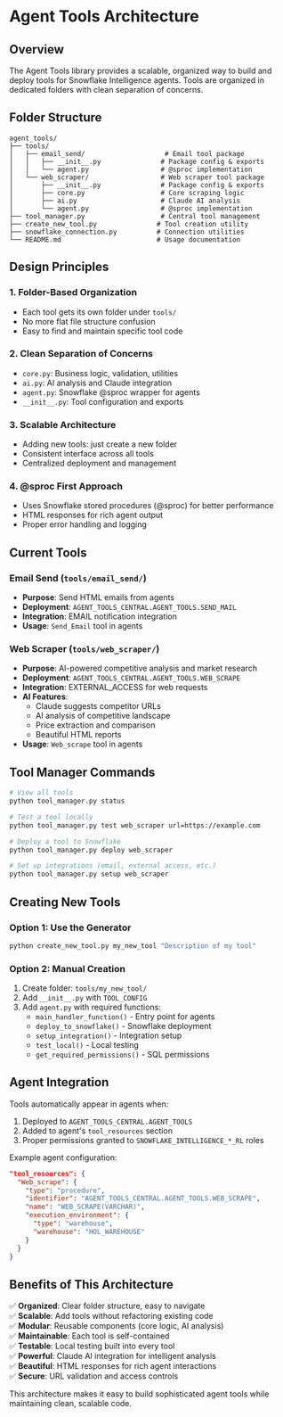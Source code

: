 # Agent Tools Architecture

## Overview
The Agent Tools library provides a scalable, organized way to build and deploy tools for Snowflake Intelligence agents. Tools are organized in dedicated folders with clean separation of concerns.

## Folder Structure
```
agent_tools/
├── tools/
│   ├── email_send/                    # Email tool package
│   │   ├── __init__.py               # Package config & exports
│   │   └── agent.py                  # @sproc implementation  
│   └── web_scraper/                  # Web scraper tool package
│       ├── __init__.py               # Package config & exports
│       ├── core.py                   # Core scraping logic
│       ├── ai.py                     # Claude AI analysis
│       └── agent.py                  # @sproc implementation
├── tool_manager.py                   # Central tool management
├── create_new_tool.py               # Tool creation utility
├── snowflake_connection.py          # Connection utilities
└── README.md                        # Usage documentation
```

## Design Principles

### 1. **Folder-Based Organization**
- Each tool gets its own folder under `tools/`
- No more flat file structure confusion
- Easy to find and maintain specific tool code

### 2. **Clean Separation of Concerns**
- `core.py`: Business logic, validation, utilities
- `ai.py`: AI analysis and Claude integration  
- `agent.py`: Snowflake @sproc wrapper for agents
- `__init__.py`: Tool configuration and exports

### 3. **Scalable Architecture**
- Adding new tools: just create a new folder
- Consistent interface across all tools
- Centralized deployment and management

### 4. **@sproc First Approach**
- Uses Snowflake stored procedures (@sproc) for better performance
- HTML responses for rich agent output
- Proper error handling and logging

## Current Tools

### Email Send (`tools/email_send/`)
- **Purpose**: Send HTML emails from agents
- **Deployment**: `AGENT_TOOLS_CENTRAL.AGENT_TOOLS.SEND_MAIL`
- **Integration**: EMAIL notification integration
- **Usage**: `Send_Email` tool in agents

### Web Scraper (`tools/web_scraper/`)  
- **Purpose**: AI-powered competitive analysis and market research
- **Deployment**: `AGENT_TOOLS_CENTRAL.AGENT_TOOLS.WEB_SCRAPE`
- **Integration**: EXTERNAL_ACCESS for web requests
- **AI Features**: 
  - Claude suggests competitor URLs
  - AI analysis of competitive landscape
  - Price extraction and comparison
  - Beautiful HTML reports
- **Usage**: `Web_scrape` tool in agents

## Tool Manager Commands

```bash
# View all tools
python tool_manager.py status

# Test a tool locally  
python tool_manager.py test web_scraper url=https://example.com

# Deploy a tool to Snowflake
python tool_manager.py deploy web_scraper

# Set up integrations (email, external access, etc.)
python tool_manager.py setup web_scraper
```

## Creating New Tools

### Option 1: Use the Generator
```bash
python create_new_tool.py my_new_tool "Description of my tool"
```

### Option 2: Manual Creation
1. Create folder: `tools/my_new_tool/`
2. Add `__init__.py` with `TOOL_CONFIG`
3. Add `agent.py` with required functions:
   - `main_handler_function()` - Entry point for agents
   - `deploy_to_snowflake()` - Snowflake deployment
   - `setup_integration()` - Integration setup  
   - `test_local()` - Local testing
   - `get_required_permissions()` - SQL permissions

## Agent Integration

Tools automatically appear in agents when:
1. Deployed to `AGENT_TOOLS_CENTRAL.AGENT_TOOLS`
2. Added to agent's `tool_resources` section
3. Proper permissions granted to `SNOWFLAKE_INTELLIGENCE_*_RL` roles

Example agent configuration:
```json
"tool_resources": {
  "Web_scrape": {
    "type": "procedure",
    "identifier": "AGENT_TOOLS_CENTRAL.AGENT_TOOLS.WEB_SCRAPE",
    "name": "WEB_SCRAPE(VARCHAR)",
    "execution_environment": {
      "type": "warehouse",
      "warehouse": "HOL_WAREHOUSE"
    }
  }
}
```

## Benefits of This Architecture

✅ **Organized**: Clear folder structure, easy to navigate  
✅ **Scalable**: Add tools without refactoring existing code  
✅ **Modular**: Reusable components (core logic, AI analysis)  
✅ **Maintainable**: Each tool is self-contained  
✅ **Testable**: Local testing built into every tool  
✅ **Powerful**: Claude AI integration for intelligent analysis  
✅ **Beautiful**: HTML responses for rich agent interactions  
✅ **Secure**: URL validation and access controls  

This architecture makes it easy to build sophisticated agent tools while maintaining clean, scalable code.
